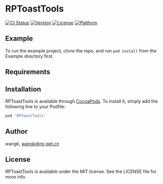 # RPToastTools

[![CI Status](https://img.shields.io/travis/wangk/RPToastTools.svg?style=flat)](https://travis-ci.org/wangk/RPToastTools)
[![Version](https://img.shields.io/cocoapods/v/RPToastTools.svg?style=flat)](https://cocoapods.org/pods/RPToastTools)
[![License](https://img.shields.io/cocoapods/l/RPToastTools.svg?style=flat)](https://cocoapods.org/pods/RPToastTools)
[![Platform](https://img.shields.io/cocoapods/p/RPToastTools.svg?style=flat)](https://cocoapods.org/pods/RPToastTools)

## Example

To run the example project, clone the repo, and run `pod install` from the Example directory first.

## Requirements

## Installation

RPToastTools is available through [CocoaPods](https://cocoapods.org). To install
it, simply add the following line to your Podfile:

```ruby
pod 'RPToastTools'
```

## Author

wangk, wangk@rp-pet.cn

## License

RPToastTools is available under the MIT license. See the LICENSE file for more info.
